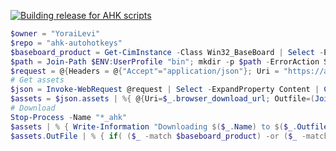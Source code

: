 [![Building release for AHK scripts](https://github.com/YoraiLevi/ahk-autohotkeys/actions/workflows/releaseAHK.yml/badge.svg)](https://github.com/YoraiLevi/ahk-autohotkeys/actions/workflows/releaseAHK.yml)
```ps1
$owner = "YoraiLevi"
$repo = "ahk-autohotkeys"
$baseboard_product = Get-CimInstance -Class Win32_BaseBoard | Select -ExpandProperty Product
$path = Join-Path $ENV:UserProfile "bin"; mkdir -p $path -ErrorAction SilentlyContinue
$request = @{Headers = @{"Accept"="application/json"}; Uri = "https://api.github.com/repos/$OWNER/$REPO/releases?per_page=1"}
# Get assets
$json = Invoke-WebRequest @request | Select -ExpandProperty Content | ConvertFrom-Json
$assets = $json.assets | %{ @{Uri=$_.browser_download_url; Outfile=(Join-Path $path $_.Name)}} 
# Download
Stop-Process -Name "*_ahk"
$assets | % { Write-Information "Downloading $($_.Name) to $($_.Outfile)"; Invoke-WebRequest @_ }
$assets.OutFile | % { if( ($_ -match $baseboard_product) -or ($_ -match "_all_") ) {Start-Process $_} }
```